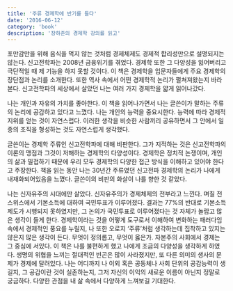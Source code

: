 ```yaml
---
title: '주류 경제학에 반기를 들다'
date: '2016-06-12'
category: 'book'
description: '장하준의 경제학 강의를 읽고'
---
```


포만감만을 위해 음식을 먹지 않는 것처럼 경제체제도 경제적 합리성만으로 설명되지는 않는다. 신고전학파는 2008년 금융위기를 겪었다. 경제학 또한 그 다양성을 잃어버리고 극단적일 때 제 기능을 하지 못할 것이다. 이 책은 경제학을 입문자들에게 주요 경제학의 장단점과 논리를 소개한다. 또한 역사 속에서 어떤 경제학적 논리가 펼쳐져왔는지 바라본다. 신고전학파의 세상에서 살았던 나는 여러 가지 경제학을 얇게 읽어나갔다.

나는 개인과 자유의 가치를 좋아한다. 이 책을 읽어나가면서 나는 글쓴이가 말하는 주류의 논리에 공감하고 있다고 느꼈다. 나는 개인의 능력을 중요시한다. 능력에 따라 경제적 지위를 얻는 것이 자연스럽다. 이러한 생각을 비슷한 사람끼리 공유하면서 그 안에서 일종의 조직을 형성하는 것도 자연스럽게 생각했다.

글쓴이는 경제학 주류인 신고전학파에 대해 비판한다. 그가 지적하는 것은 신고전학파의 이론의 맹점과 그것이 저해하는 경제학의 다양성이다. 경제학은 정치적 논쟁이며, 개인의 삶과 밀접하기 때문에 우리 모두 경제학의 다양한 접근 방식을 이해하고 있어야 한다고 주장한다. 책을 읽는 동안 나는 30년간 주류였던 신고전파 경제학의 논리가 나에게 내재화되어있음을 느꼈다. 글쓴이의 비판의 화살이 나를 향한 것 같았다.

나는 신자유주의 시대에만 살았다. 신자유주의가 경제체제의 전부라고 느낀다. 며칠 전 스위스에서 기본소득에 대하여 국민투표가 이루어졌다. 결과는 77%의 반대로 기본소득 제도가 시행되지 못하였지만, 그 논의가 국민투표로 이루어졌다는 것 자체가 놀랍고 많은 생각이 들게 한다. 경제학이라는 것을 어떻게 도구로서 이해하여 변화하는 패러다임 속에서 경제적인 풍요를 누릴지, 나 또한 오로지 ‘주류’처럼 생각하는데 집착하고 있지는 않은지 많은 생각이 든다. 무엇이 정의롭고, 무엇이 옳은가. 자본주의 사회에서 경제는 그 중심에 서있다. 이 책은 나를 불편하게 했고 나에게 조금의 다양성을 생각하게 하였다. 생명의 위협을 느끼는 절대적인 빈곤은 많이 사라졌지만, 또 다른 의미의 생사의 문제가 경제에 달려있다. 나는 어디까지 나 이외 혹은 공동체나 사회 단위의 공감능력이 생길지, 그 공감이란 것이 실존하는지, 그저 자신의 이익의 새로운 이름이 아닌지 정말로 궁금하다. 다양한 관점을 내 삶 속에서 다양하게 느껴보길 기대한다.